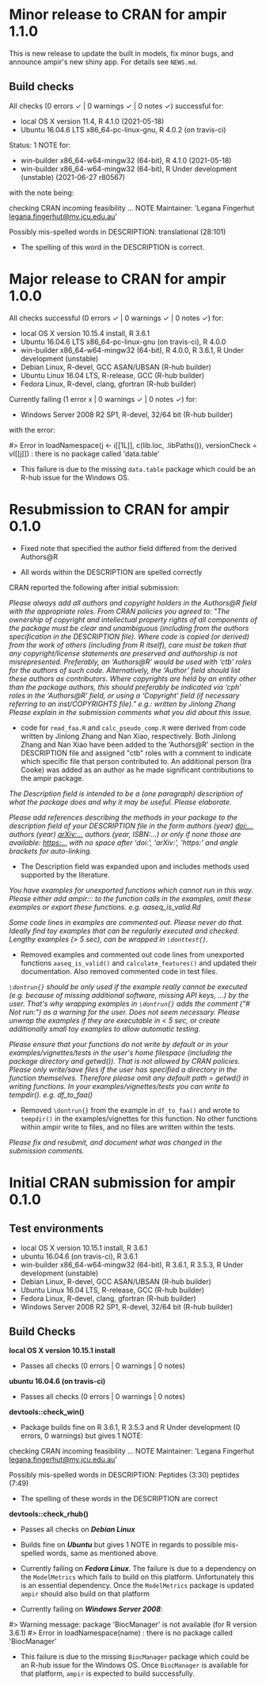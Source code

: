 # Minor release to **CRAN** for ampir 1.1.0

This is new release to update the built in models, fix minor bugs, and announce ampir's new shiny app. For details see `NEWS.md`.

## Build checks

All checks (0 errors ✓ | 0 warnings ✓ | 0 notes ✓) successful for:

* local OS X version 11.4, R 4.1.0 (2021-05-18)
* Ubuntu 16.04.6 LTS x86_64-pc-linux-gnu, R 4.0.2 (on travis-ci)

Status: 1 NOTE for:

* win-builder x86_64-w64-mingw32 (64-bit), R 4.1.0 (2021-05-18)
* win-builder x86_64-w64-mingw32 (64-bit), R Under development (unstable) (2021-06-27 r80567) 

with the note being:

checking CRAN incoming feasibility ... NOTE
Maintainer: 'Legana Fingerhut <legana.fingerhut@my.jcu.edu.au>'

Possibly mis-spelled words in DESCRIPTION:
  translational (28:101)
  
- The spelling of this word in the DESCRIPTION is correct.



# Major release to **CRAN** for ampir 1.0.0

All checks successful (0 errors ✓ | 0 warnings ✓ | 0 notes ✓) for:

* local OS X version 10.15.4 install, R 3.6.1
* Ubuntu 16.04.6 LTS x86_64-pc-linux-gnu (on travis-ci), R 4.0.0
* win-builder x86_64-w64-mingw32 (64-bit), R 4.0.0, R 3.6.1, R Under development (unstable)
* Debian Linux, R-devel, GCC ASAN/UBSAN (R-hub builder)
* Ubuntu Linux 16.04 LTS, R-release, GCC (R-hub builder)
* Fedora Linux, R-devel, clang, gfortran (R-hub builder)

Currently failing (1 error x | 0 warnings ✓ | 0 notes ✓) for:

* Windows Server 2008 R2 SP1, R-devel, 32/64 bit (R-hub builder)

with the error:

#> Error in loadNamespace(j <- i[[1L]], c(lib.loc, .libPaths()), versionCheck = vI[[j]]) : 
  there is no package called 'data.table'

* This failure is due to the missing `data.table` package which could be an R-hub issue for the   Windows OS.


# Resubmission to **CRAN** for ampir 0.1.0

- Fixed note that specified the author field differed from the derived Authors@R

- All words within the DESCRIPTION are spelled correctly

  
CRAN reported the following after initial submission:

*Please always add all authors and copyright holders in the Authors@R field with the appropriate roles.
From CRAN policies you agreed to:
"The ownership of copyright and intellectual property rights of all components of the package must be clear and unambiguous (including from the authors specification in the DESCRIPTION file). Where code is copied (or derived) from the work of others (including from R itself), care must be taken that any copyright/license statements are preserved and authorship is not misrepresented.
Preferably, an ‘Authors@R’ would be used with ‘ctb’ roles for the authors of such code. Alternatively, the ‘Author’ field should list these authors as contributors.
Where copyrights are held by an entity other than the package authors, this should preferably be indicated via ‘cph’ roles in the ‘Authors@R’ field, or using a ‘Copyright’ field (if necessary referring to an inst/COPYRIGHTS file)."
e.g.: written by Jinlong Zhang
Please explain in the submission comments what you did about this issue.*

- code for `read_faa.R` and `calc_pseudo_comp.R` were derived from code written by Jinlong Zhang and Nan Xiao, respectively. Both Jinlong Zhang and Nan Xiao have been added to the ‘Authors@R’ section in the DESCRIPTION file and assigned "ctb" roles with a comment to indicate which specific file that person contributed to. An additional person (Ira Cooke) was added as an author as he made significant contributions to the ampir package. 

*The Description field is intended to be a (one paragraph) description
of what the package does and why it may be useful.
Please elaborate.*

*Please add references describing the methods in your package to the description field of your DESCRIPTION file in the form
authors (year) <doi:...>
authors (year) <arXiv:...>
authors (year, ISBN:...)
or only if none those are available:  <https:...>
with no space after 'doi:', 'arXiv:', 'https:' and angle brackets for auto-linking.*

- The Description field was expanded upon and includes methods used supported by the literature.

*You have examples for unexported functions which cannot run in this way.
Please either add ampir::: to the function calls in the examples, omit these examples or export these functions.
e.g. aaseq_is_valid.Rd*

*Some code lines in examples are commented out.
Please never do that. Ideally find toy examples that can be regularly executed and checked. Lengthy examples (> 5 sec), can be wrapped in `\donttest{}`.*

- Removed examples and commented out code lines from unexported functions `aaseq_is_valid()` and `calculate_features()` and updated their documentation. Also removed commented code in test files.

*`\dontrun{}` should be only used if the example really cannot be executed (e.g. because of missing additional software, missing API keys, ...) by the user. That's why wrapping examples in `\dontrun{}` adds the comment ("# Not run:") as a warning for the user.
Does not seem necessary.
Please unwrap the examples if they are executable in < 5 sec, or create additionally small toy examples to allow automatic testing.*

*Please ensure that your functions do not write by default or in your examples/vignettes/tests in the user's home filespace (including the package directory and getwd()). That is not allowed by CRAN policies. Please only write/save files if the user has specified a directory in the function themselves. Therefore please omit any default path = getwd() in writing functions.
In your examples/vignettes/tests you can write to tempdir().
e.g. df_to_faa()*

- Removed `\dontrun{}` from the example in `df_to_faa()` and wrote to `tempdir()` in the examples/vignettes for this function. No other functions within ampir write to files, and no files are written within the tests.

*Please fix and resubmit, and document what was changed in the submission comments.*

# Initial **CRAN** submission for ampir 0.1.0

## Test environments

* local OS X version 10.15.1 install, R 3.6.1
* ubuntu 16.04.6 (on travis-ci), R 3.6.1 
* win-builder x86_64-w64-mingw32 (64-bit), R 3.6.1, R 3.5.3, R Under development (unstable)
* Debian Linux, R-devel, GCC ASAN/UBSAN (R-hub builder)
* Ubuntu Linux 16.04 LTS, R-release, GCC (R-hub builder)
* Fedora Linux, R-devel, clang, gfortran (R-hub builder)
* Windows Server 2008 R2 SP1, R-devel, 32/64 bit (R-hub builder)



## Build Checks

**local OS X version 10.15.1 install**

- Passes all checks (0 errors | 0 warnings | 0 notes)

**ubuntu 16.04.6 (on travis-ci)**

- Passes all checks (0 errors | 0 warnings | 0 notes)

**devtools::check_win()** 

- Package builds fine on R 3.6.1, R 3.5.3 and R Under development (0 errors, 0 warnings) but gives 1 NOTE:

checking CRAN incoming feasibility ... NOTE
  Maintainer: 'Legana Fingerhut <legana.fingerhut@my.jcu.edu.au>'

Possibly mis-spelled words in DESCRIPTION:
  Peptides (3:30)
  peptides (7:49)

- The spelling of these words in the DESCRIPTION are correct

**devtools::check_rhub()**

- Passes all checks on ***Debian Linux***

- Builds fine on ***Ubuntu*** but gives 1 NOTE in regards to possible mis-spelled words, same as mentioned above.

- Currently failing on ***Fedora Linux***. The failure is due to a dependency on the `ModelMetrics` which fails to build on this platform. Unfortunately this is an essential dependency. Once the `ModelMetrics` package is updated `ampir` should also build on that platform

- Currently failing on ***Windows Server 2008***:

#> Warning message: package 'BiocManager' is not available (for R version 3.6.1) 
#> Error in loadNamespace(name) : there is no package called 'BiocManager'

- This failure is due to the missing `BiocManager` package which could be an R-hub issue for the Windows OS. Once `BiocManager` is available for that platform, `ampir` is expected to build successfully.

